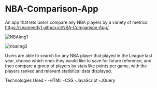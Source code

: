 # NBA-Comparison-App
An app that lets users compare any NBA players by a variety of metrics
 https://seanreedy1.github.io/NBA-Comparison-App/

![NBAImg1](https://user-images.githubusercontent.com/33698815/86485571-a39f0e00-bd1e-11ea-9ffa-462a091cc048.png)

![nbaimg3](https://user-images.githubusercontent.com/33698815/86485597-b87ba180-bd1e-11ea-9275-605cbb8a4192.png)

Users are able to search for any NBA player that played in the League last year, choose which ones they would like to save for future reference, and then compare a group of players
by stats like points per game, with the players ranked and relevant statistical data displayed.

Technologies Used - 
-HTML
-CSS
-JavaScript
-JQuery
